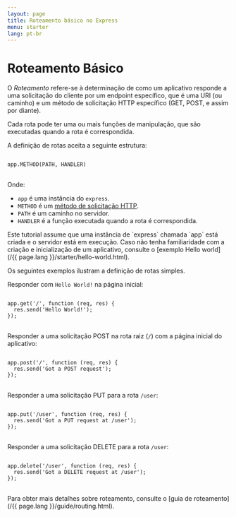 ```yaml
---
layout: page
title: Roteamento básico no Express
menu: starter
lang: pt-br
---
```

<!---
 Copyright (c) 2016 StrongLoop, IBM, and Express Contributors
 License: MIT
-->

# Roteamento Básico

O *Roteamento* refere-se à determinação de como um
aplicativo responde a uma solicitação do cliente por um endpoint
específico, que é uma URI (ou caminho) e um método de solicitação HTTP
específico (GET, POST, e assim por diante).

Cada rota pode ter uma ou mais funções de manipulação, que são
executadas quando a rota é correspondida.

A definição de rotas aceita a seguinte estrutura:
<pre>
<code class="language-javascript" translate="no">
app.METHOD(PATH, HANDLER)
</code>
</pre>

Onde:

- `app` é uma instância do `express`.
- `METHOD` é um [método de solicitação HTTP](http://en.wikipedia.org/wiki/Hypertext_Transfer_Protocol).
- `PATH` é um caminho no servidor.
- `HANDLER` é a função executada quando a rota é correspondida.

<div class="doc-box doc-notice" markdown="1">
Este tutorial assume que uma instância de `express`
chamada `app` está criada e o servidor está em
execução. Caso não tenha familiaridade com a criação e inicialização
de um aplicativo, consulte o [exemplo Hello world](/{{ page.lang }}/starter/hello-world.html).
</div>

Os seguintes exemplos ilustram a definição de rotas simples.

Responder com `Hello World!` na página inicial:

<pre>
<code class="language-javascript" translate="no">
app.get('/', function (req, res) {
  res.send('Hello World!');
});
</code>
</pre>

Responder a uma solicitação POST na rota raiz (`/`) com a página inicial do aplicativo:

<pre>
<code class="language-javascript" translate="no">
app.post('/', function (req, res) {
  res.send('Got a POST request');
});
</code>
</pre>

Responder a uma solicitação PUT para a rota `/user`:

<pre>
<code class="language-javascript" translate="no">
app.put('/user', function (req, res) {
  res.send('Got a PUT request at /user');
});
</code>
</pre>

Responder a uma solicitação DELETE para a rota `/user`:

<pre>
<code class="language-javascript" translate="no">
app.delete('/user', function (req, res) {
  res.send('Got a DELETE request at /user');
});
</code>
</pre>

Para obter mais detalhes  sobre roteamento, consulte o [guia de roteamento](/{{ page.lang }}/guide/routing.html).

